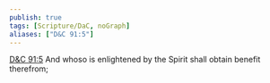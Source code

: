 ```yaml
---
publish: true
tags: [Scripture/DaC, noGraph]
aliases: ["D&C 91:5"]
---
```

[D&C 91:5](https://churchofjesuschrist.org/study/scriptures/dc-testament/dc/91?lang=eng&id=p5#p5) And whoso is enlightened by the Spirit shall obtain benefit therefrom;
